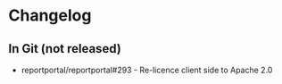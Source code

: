 # Changelog

## In Git (not released)

* reportportal/reportportal#293 - Re-licence client side to Apache 2.0
